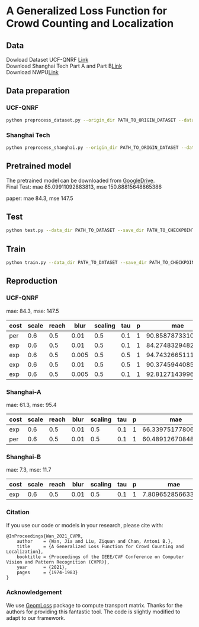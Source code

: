 # A Generalized Loss Function for Crowd Counting and Localization

## Data

Dowload Dataset UCF-QNRF [Link](https://www.crcv.ucf.edu/data/ucf-qnrf/)  
Download Shanghai Tech Part A and Part B[Link](https://www.kaggle.com/tthien/shanghaitech)  
Download NWPU[Link](https://www.crowdbenchmark.com/nwpucrowd.html)  

## Data preparation

### UCF-QNRF
```bash
python preprocess_dataset.py --origin_dir PATH_TO_ORIGIN_DATASET --data_dir PATH_TO_DATASET
```

### Shanghai Tech

```bash
python preprocess_shanghai.py --origin_dir PATH_TO_ORIGIN_DATASET --data_dir PATH_TO_DATASET --part 'A/B'
```

[//]: # (The dataset can be constructed followed by [Bayesian Loss]&#40;https://github.com/ZhihengCV/Bayesian-Crowd-Counting&#41;.)

## Pretrained model
The pretrained model can be downloaded from [GoogleDrive](https://drive.google.com/drive/folders/1TJF2IeFPoeLzqNXKXXXK8nPH62HijZaS?usp=sharing).  
Final Test: mae 85.09911092883813, mse 150.88815648865386  

paper:  mae 84.3, mse 147.5  
## Test

```bash
python test.py --data_dir PATH_TO_DATASET --save_dir PATH_TO_CHECKPOINT --dataset "qnrf/sha/shb"
```

## Train

```bash
python train.py --data_dir PATH_TO_DATASET --save_dir PATH_TO_CHECKPOINT --dataset "qnrf/sha/shb" --max_epoch xxx --cost "exp" --extra_aug --scheduler "poly/linear"
```

## Reproduction

### UCF-QNRF

mae: 84.3, mse: 147.5

| cost | scale | reach | blur  | scaling | tau | p | mae  | mse  |
|------|-------|-------|-------|---------|-----|---| ---- | ---- |
| per  | 0.6   | 0.5   | 0.01  | 0.5     | 0.1 | 1 | 90.85878733103861     | 164.81297964468203     |
| exp  | 0.6   | 0.5   | 0.01  | 0.5     | 0.1 | 1 | 84.27483294823926     | 145.47393417309493     |
| exp  | 0.6   | 0.5   | 0.005 | 0.5     | 0.5 | 1 | 94.7432665111062      | 169.12924529962544     |
| exp  | 0.6   | 0.5   | 0.01  | 0.5     | 0.5 | 1 | 90.37459440859492     | 160.29078877178213     |
| exp  | 0.6   | 0.5   | 0.005 | 0.5     | 0.1 | 1 | 92.81271439969183     | 172.55166210599293     |

### Shanghai-A

mae: 61.3, mse: 95.4

| cost | scale | reach | blur  | scaling | tau | p | mae  | mse  |
|------|-------|-------|-------|---------|-----|---| ---- | ---- |
| exp  | 0.6   | 0.5   | 0.01  | 0.5     | 0.1 | 1 | 66.33975177806812     | 99.13167667544153     |
| per  | 0.6   | 0.5   | 0.01  | 0.5     | 0.1 | 1 | 60.489126708481336     | 93.17900723688058     |

### Shanghai-B

mae: 7.3, mse: 11.7

| cost | scale | reach | blur  | scaling | tau | p | mae  | mse  |
|------|-------|-------|-------|---------|-----|---| ---- | ---- |
| exp  | 0.6   | 0.5   | 0.01  | 0.5     | 0.1 | 1 | 7.809652856633633    | 13.27623796255063     |

### Citation
If you use our code or models in your research, please cite with:

```
@InProceedings{Wan_2021_CVPR,
    author    = {Wan, Jia and Liu, Ziquan and Chan, Antoni B.},
    title     = {A Generalized Loss Function for Crowd Counting and Localization},
    booktitle = {Proceedings of the IEEE/CVF Conference on Computer Vision and Pattern Recognition (CVPR)},
    year      = {2021},
    pages     = {1974-1983}
}
```

### Acknowledgement
We use [GeomLoss](https://www.kernel-operations.io/geomloss/) package to compute transport matrix. Thanks for the authors for providing this fantastic tool. The code is slightly modified to adapt to our framework.
